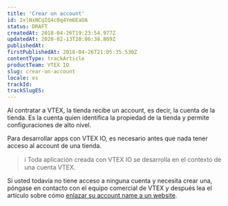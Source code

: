 ```yaml
---
title: 'Crear un account'
id: 2xlNxNCqIQ4c0q4Ym6EaOA
status: DRAFT
createdAt: 2018-04-26T19:23:54.977Z
updatedAt: 2020-02-13T20:06:38.809Z
publishedAt: 
firstPublishedAt: 2018-04-26T21:05:35.530Z
contentType: trackArticle
productTeam: VTEX IO
slug: crear-un-account
locale: es
trackId: 
trackSlugES: 
---
```


Al contratar a VTEX, la tienda recibe un account, es decir, la cuenta de la tienda. Es la cuenta quien identifica la propiedad de la tienda y permite configuraciones de alto nivel.

Para desarrollar apps con VTEX IO, es necesario antes que nada tener acceso al account de una tienda. 

>ℹ️ Toda aplicación creada con VTEX IO se desarrolla en el contexto de una cuenta VTEX.

Si usted todavía no tiene acceso a ninguna cuenta y necesita crear una, póngase en contacto con el equipo comercial de VTEX y después lea el artículo sobre cómo [enlazar su account name a un website](/es/tutorial/vincular-un-account-name-a-un-website-binding).
